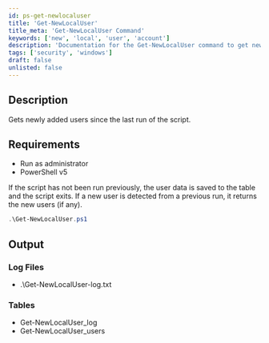 ```yaml
---
id: ps-get-newlocaluser
title: 'Get-NewLocalUser'
title_meta: 'Get-NewLocalUser Command'
keywords: ['new', 'local', 'user', 'account']
description: 'Documentation for the Get-NewLocalUser command to get newly added local users since the last run of the script.'
tags: ['security', 'windows']
draft: false
unlisted: false
---
```


## Description
Gets newly added users since the last run of the script.

## Requirements
- Run as administrator
- PowerShell v5

If the script has not been run previously, the user data is saved to the table and the script exits. If a new user is detected from a previous run, it returns the new users (if any).

```powershell
.\Get-NewLocalUser.ps1
```

## Output

### Log Files
- .\Get-NewLocalUser-log.txt

### Tables
- Get-NewLocalUser_log
- Get-NewLocalUser_users

